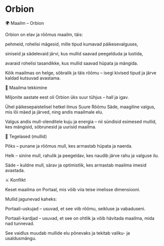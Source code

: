 # Orbion

🌍 Maailm – Orbion

Orbion on elav ja rõõmus maailm, täis:

pehmeid, rohelisi mägesid, mille tipud kumavad päikesevalguses,

siniseid ja sädelevaid järvi, kus mullid saavad peegelduda ja lustida,

avaraid rohelisi tasandikke, kus mullid saavad hüpata ja mängida.

Kõik maailmas on helge, sõbralik ja täis rõõmu – isegi kivised tipud ja järve kaldad kutsuvad avastama.

🌱 Maailma tekkimine

Miljonite aastate eest oli Orbion üks suur tühjus – hall ja igav.

Ühel päikesepaistelisel hetkel ilmus Suure Rõõmu Säde, maagiline valgus, mis lõi mäed ja järved, ning andis maailmale elu.

Valgus andis mull-olenditele kuju ja energia – nii sündisid esimesed mullid, kes mängisid, sõbrunesid ja uurisid maailma.

👤 Tegelased (mullid)

Põks – punane ja rõõmus mull, kes armastab hüpata ja naerda.

Helk – sinine mull, rahulik ja peegeldav, kes naudib järve rahu ja valguse ilu.

Säde – kuldne mull, särav ja optimistlik, kes armastab maailma imesid avastada.

⚔️ Konflikt

Keset maailma on Portaal, mis võib viia teise imelisse dimensiooni.

Mullid jagunevad kaheks:

Portaali-uskujad – usuvad, et see viib rõõmu, seikluse ja vabaduseni.

Portaali-kardjad – usuvad, et see on ohtlik ja võib hävitada maailma, mida nad tunnevad.

See vaidlus muudab mullide elu põnevaks ja tekitab valiku- ja usaldusmängu.
